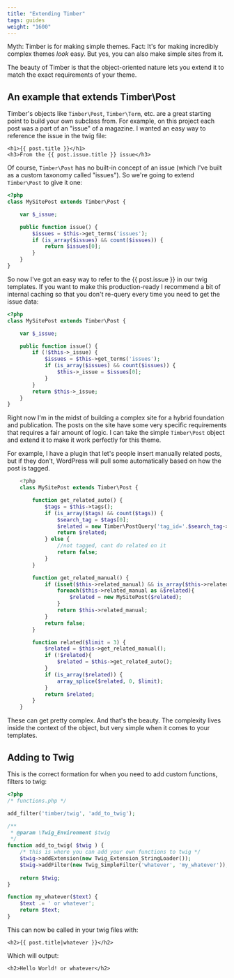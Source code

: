 ```yaml
---
title: "Extending Timber"
tags: guides
weight: "1600"
---
```


Myth: Timber is for making simple themes. Fact: It's for making incredibly complex themes _look_ easy. But yes, you can also make simple sites from it.

The beauty of Timber is that the object-oriented nature lets you extend it to match the exact requirements of your theme.

## An example that extends Timber\Post

Timber's objects like `Timber\Post`, `Timber\Term`, etc. are a great starting point to build your own subclass from. For example, on this project each post was a part of an "issue" of a magazine. I wanted an easy way to reference the issue in the twig file:


```twig
<h1>{{ post.title }}</h1>
<h3>From the {{ post.issue.title }} issue</h3>
```

Of course, `Timber\Post` has no built-in concept of an issue (which I've built as a custom taxonomy called "issues"). So we're going to extend `Timber\Post` to give it one:


```php
<?php
class MySitePost extends Timber\Post {

	var $_issue;

	public function issue() {
		$issues = $this->get_terms('issues');
		if (is_array($issues) && count($issues)) {
			return $issues[0];
		}
	}
}
```

So now I've got an easy way to refer to the {{ post.issue }} in our twig templates. If you want to make this production-ready I recommend a bit of internal caching so that you don't re-query every time you need to get the
issue data:

```php
<?php
class MySitePost extends Timber\Post {

	var $_issue;

	public function issue() {
		if (!$this->_issue) {
			$issues = $this->get_terms('issues');
			if (is_array($issues) && count($issues)) {
				$this->_issue = $issues[0];
			}
		}
		return $this->_issue;
	}
}
```

Right now I'm in the midst of building a complex site for a hybrid foundation and publication. The posts on the site have some very specific requirements that requires a fair amount of logic. I can take the simple `Timber\Post` object and extend it to make it work perfectly for this theme.

For example, I have a plugin that let's people insert manually related posts, but if they don't, WordPress will pull some automatically based on how the post is tagged.

```php
	<?php
	class MySitePost extends Timber\Post {

		function get_related_auto() {
			$tags = $this->tags();
			if (is_array($tags) && count($tags)) {
				$search_tag = $tags[0];
				$related = new Timber\PostQuery('tag_id='.$search_tag->ID);
				return $related;
			} else {
				//not tagged, cant do related on it
				return false;
			}
		}

		function get_related_manual() {
			if (isset($this->related_manual) && is_array($this->related_manual)){
				foreach($this->related_manual as &$related){
					$related = new MySitePost($related);
				}
				return $this->related_manual;
			}
			return false;
		}

		function related($limit = 3) {
			$related = $this->get_related_manual();
			if (!$related){
				$related = $this->get_related_auto();
			}
			if (is_array($related)) {
				array_splice($related, 0, $limit);
			}
			return $related;
		}
	}
```

These can get pretty complex. And that's the beauty. The complexity lives inside the context of the object, but very simple when it comes to your templates.


## Adding to Twig

This is the correct formation for when you need to add custom functions, filters to twig:

```php
<?php
/* functions.php */

add_filter('timber/twig', 'add_to_twig');

/**
 * @param \Twig_Environment $twig 
 */
function add_to_twig( $twig ) {
	/* this is where you can add your own functions to twig */
	$twig->addExtension(new Twig_Extension_StringLoader());
	$twig->addFilter(new Twig_SimpleFilter('whatever', 'my_whatever'));
	
	return $twig;
}

function my_whatever($text) {
	$text .= ' or whatever';
	return $text;
}
```

This can now be called in your twig files with:

```twig
<h2>{{ post.title|whatever }}</h2>
```

Which will output:

```twig
<h2>Hello World! or whatever</h2>
```
